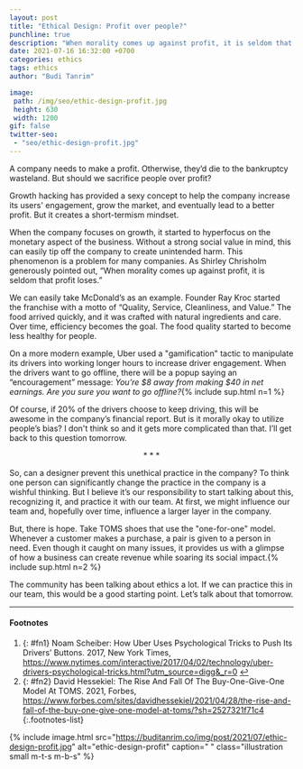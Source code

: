```yaml
---
layout: post
title: "Ethical Design: Profit over people?"
punchline: true
description: "When morality comes up against profit, it is seldom that profit loses."
date: 2021-07-16 16:32:00 +0700
categories: ethics
tags: ethics
author: "Budi Tanrim"

image:
 path: /img/seo/ethic-design-profit.jpg
 height: 630
 width: 1200
gif: false
twitter-seo: 
 - "seo/ethic-design-profit.jpg"
---
```


A company needs to make a profit. Otherwise, they’d die to the bankruptcy wasteland. But should we sacrifice people over profit?

Growth hacking has provided a sexy concept to help the company increase its users' engagement, grow the market, and eventually lead to a better profit. But it creates a short-termism mindset.

When the company focuses on growth, it started to hyperfocus on the monetary aspect of the business. Without a strong social value in mind, this can easily tip off the company to create unintended harm. This phenomenon is a problem for many companies. As Shirley Chrisholm generously pointed out, “When morality comes up against profit, it is seldom that profit loses.”

We can easily take McDonald’s as an example. Founder Ray Kroc started the franchise with a motto of “Quality, Service, Cleanliness, and Value.” The food arrived quickly, and it was crafted with natural ingredients and care. Over time, efficiency becomes the goal. The food quality started to become less healthy for people.

On a more modern example, Uber used a "gamification" tactic to manipulate its drivers into working longer hours to increase driver engagement. When the drivers want to go offline, there will be a popup saying an “encouragement” message: _You’re $8 away from making $40 in net earnings. Are you sure you want to go offline?_{% include sup.html n=1 %}

Of course, if 20% of the drivers choose to keep driving, this will be awesome in the company’s financial report. But is it morally okay to utilize people’s bias? I don't think so and it gets more complicated than that. I’ll get back to this question tomorrow.

<center class="m-b-s m-t-s">* * *</center>

So, can a designer prevent this unethical practice in the company? To think one person can significantly change the practice in the company is a wishful thinking. But I believe it’s our responsibility to start talking about this, recognizing it, and practice it with our team. At first, we might influence our team and, hopefully over time, influence a larger layer in the company.

But, there is hope. Take TOMS shoes that use the "one-for-one" model. Whenever a customer makes a purchase, a pair is given to a person in need. Even though it caught on many issues, it provides us with a glimpse of how a business can create revenue while soaring its social impact.{% include sup.html n=2 %}

The community has been talking about ethics a lot. If we can practice this in our team, this would be a good starting point. Let’s talk about that tomorrow.

---

#### Footnotes
1. {: #fn1} Noam Scheiber: How Uber Uses Psychological Tricks to Push Its Drivers’ Buttons. 2017, New York Times, https://www.nytimes.com/interactive/2017/04/02/technology/uber-drivers-psychological-tricks.html?utm_source=digg&_r=0 [↩](#a1)
2. {: #fn2} David Hessekiel: The Rise And Fall Of The Buy-One-Give-One Model At TOMS. 2021, Forbes, https://www.forbes.com/sites/davidhessekiel/2021/04/28/the-rise-and-fall-of-the-buy-one-give-one-model-at-toms/?sh=2527321f71c4
{:.footnotes-list}


{% include image.html 
src="https://buditanrim.co/img/post/2021/07/ethic-design-profit.jpg" 
alt="ethic-design-profit" 
caption=" "
class="illustration small m-t-s m-b-s" %}